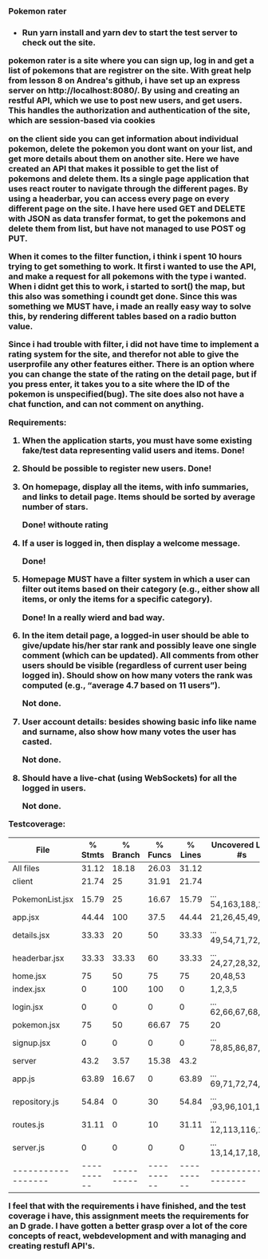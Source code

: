 <h3>Pokemon rater<h3>

 * Run yarn install and yarn dev to start the test server to check out the site. 
 
 pokemon rater is a site where you can sign up, log in and get a list of pokemons that are registrer on the site.
With great help from lesson 8 on Andrea's github, i have set up an express server on http://localhost:8080/.
By using and creating an restful API, which we use to post new users, and get users. This handles the authorization and authentication of the site, which are session-based via
cookies                                                                                                              

on the client side you can get information about individual pokemon, delete the pokemon you dont want on your list, and get more details about them on another site.
Here we have created an API that makes it possible to get the list of pokemons and delete them. 
Its a single page application that uses react router to navigate through the different pages. By using a headerbar, you can access every page on every different page on the site. 
I have here used GET and DELETE with JSON as data transfer format, to get the pokemons and delete them from list, but have not managed to use POST og PUT. 


When it comes to the filter function, i think i spent 10 hours trying to get something to work. It first i wanted to use the API, and make a request for all pokemons with the type i wanted. When i didnt get this to work, i started to sort() the map, but this also was something i coundt get done. Since this was something we MUST have, i made an really easy way to solve this, by rendering different tables based on a radio button value. 

Since i had trouble with filter, i did not have time to implement a rating system for the site, and therefor not able to give the userprofile any other features either. There is an option where you can change the state of the rating on the detail page, but if you press enter, it takes you to a site where the ID of the pokemon is unspecified(bug).
The site does also not have a chat function, and can not comment on anything. 

Requirements:
1. When the application starts, you must have some existing fake/test data representing valid users and items.
 Done!
 
2. Should be possible to register new users.
 Done!
3. On homepage, display all the items, with info summaries, and links to detail page. 
Items should be sorted by average number of stars.

    Done! withoute rating
4. If a user is logged in, then display a welcome message. 

    Done!
5. Homepage MUST have a filter system in which a user can filter out items based on
their category (e.g., either show all items, or only the items for a specific category).

    Done! In a really wierd and bad way.
6. In the item detail page, a logged-in user should be able to give/update his/her star rank and possibly leave one single comment (which can be updated). All comments from other users should be visible (regardless of current user being logged in). Should show on how many voters the rank was computed (e.g., “average 4.7 based
on 11 users”).
    
    Not done.
7. User account details: besides showing basic info like name and surname, also show
how many votes the user has casted.

    Not done.
8. Should have a live-chat (using WebSockets) for all the logged in users.
    
    Not done. 

Testcoverage:

File              |  % Stmts | % Branch |  % Funcs |  % Lines | Uncovered Line #s |
------------------|----------|----------|----------|----------|-------------------|
All files         |    31.12 |    18.18 |    26.03 |    31.12 |                   |
 client           |    21.74 |       25 |    31.91 |    21.74 |                   |
  PokemonList.jsx |    15.79 |       25 |    16.67 |    15.79 |... 54,163,188,193 |
  app.jsx         |    44.44 |      100 |     37.5 |    44.44 |    21,26,45,49,57 |
  details.jsx     |    33.33 |       20 |       50 |    33.33 |... 49,54,71,72,74 |
  headerbar.jsx   |    33.33 |    33.33 |       60 |    33.33 |... 24,27,28,32,69 |
  home.jsx        |       75 |       50 |       75 |       75 |          20,48,53 |
  index.jsx       |        0 |      100 |      100 |        0 |           1,2,3,5 |
  login.jsx       |        0 |        0 |        0 |        0 |... 62,66,67,68,75 |
  pokemon.jsx     |       75 |       50 |    66.67 |       75 |                20 |
  signup.jsx      |        0 |        0 |        0 |        0 |... 78,85,86,87,90 |
 server           |     43.2 |     3.57 |    15.38 |     43.2 |                   |
  app.js          |    63.89 |    16.67 |        0 |    63.89 |... 69,71,72,74,87 |
  repository.js   |    54.84 |        0 |       30 |    54.84 |... ,93,96,101,102 |
  routes.js       |    31.11 |        0 |       10 |    31.11 |... 12,113,116,118 |
  server.js       |        0 |        0 |        0 |        0 |... 13,14,17,18,21 |
------------------|----------|----------|----------|----------|-------------------|

 I feel that with the requirements i have finished, and the test coverage i have, this assignment meets the requirements  for an D grade. I have gotten a better grasp over a lot of the core concepts of react, webdevelopment and with managing and creating restufl API's. 
 